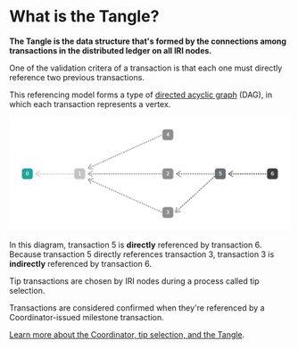 # What is the Tangle?

**The Tangle is the data structure that's formed by the connections among transactions in the distributed ledger on all IRI nodes.**

One of the validation critera of a transaction is that each one must directly reference two previous transactions. 

This referencing model forms a type of [directed acyclic graph](https://en.wikipedia.org/wiki/Directed_acyclic_graph) (DAG), in which each transaction represents a vertex.

![A directed acyclic graph](../dag.png)

In this diagram, transaction 5 is **directly** referenced by transaction 6. Because transaction 5 directly references transaction 3, transaction 3 is **indirectly** referenced by transaction 6.

Tip transactions are chosen by IRI nodes during a process called tip selection.

Transactions are considered confirmed when they're referenced by a Coordinator-issued milestone transaction.

[Learn more about the Coordinator, tip selection, and the Tangle](root://the-tangle/0.1/introduction/overview.md).

